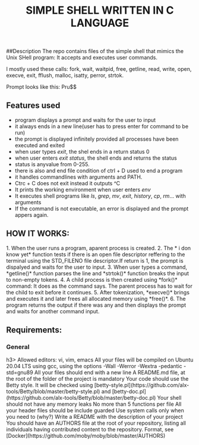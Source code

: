 <h1 align ="center">SIMPLE SHELL WRITTEN IN C LANGUAGE</h1><br>

##Description
The repo contains files of the simple shell that mimics the Unix SHell program:
It accepts and executes user commands.

I mostly used these calls:
fork, wait, waitpid, free, getline, read, write, open, execve, exit, fflush,
malloc, isatty, perror, strtok.

Prompt looks like this: Pru$$
<h2>Features used</h2>

*  program displays a prompt and waits for the user to input
*  it always ends in a new line(user has to press enter for command to be run)
*  the prompt is displayed infinitely provided all processes have been executed and exited
*  when user types *exit*, the shel ends in a return status 0
*  when user enters *exit status*, the shell ends and returns the status
*  status is anyvalue from 0-255.
*  there is also and end file condition of ctrl + D used to end a program
*  it handles commandlines with arguments and PATH.
*  Ctrc + C does not exit instead it outputs ^C
*  It prints the working environment when user enters *env*
*  It executes shell programs like *ls*, *grep*, *mv*, *exit*, *history*, *cp*, *rm*... with arguments
*  If the command is not executable, an error is displayed and the prompt appers again.


<h2>HOW IT WORKS:</h2>
1. When the user runs a program, aparent process is created.
2. The * i don know yet* function tests if there is an open file descriptor reffering to the terminal
  using the STD_FILENO file descriptor.If return is 1, the prompt is dispalyed and waits for the user to input.
3. When user types a command, *getline()* function parses the line and *strtok()* function breaks the input to non-empty tokens.
4. A child process is  then created using *fork()* command: It does as the command says. The parent process has to wait for the child to exit before it continues.
5. After tokenization, *execve()* brings and executes it and later frees all allocated memory using *free()*.
6. The program returns the output if there was any and then displays the prompt and waits for another command input.


## Requirements:

<h3>General</h3>h3>
Allowed editors: vi, vim, emacs
All your files will be compiled on Ubuntu 20.04 LTS using gcc, using the options -Wall -Werror -Wextra -pedantic -std=gnu89
All your files should end with a new line
A README.md file, at the root of the folder of the project is mandatory
Your code should use the Betty style. It will be checked using [betty-style.pl](https://github.com/alx-tools/Betty/blob/master/betty-style.pl) and [betty-doc.pl](https://github.com/alx-tools/Betty/blob/master/betty-doc.pl)
Your shell should not have any memory leaks
No more than 5 functions per file
All your header files should be include guarded
Use system calls only when you need to (why?)
Write a README with the description of your project
You should have an AUTHORS file at the root of your repository,
  listing all individuals having contributed content to the repository. Format, see [Docker](https://github.com/moby/moby/blob/master/AUTHORS)
